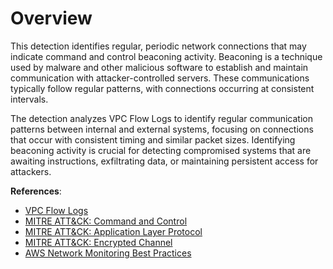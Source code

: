 # Overview

This detection identifies regular, periodic network connections that may indicate command and control beaconing activity. Beaconing is a technique used by malware and other malicious software to establish and maintain communication with attacker-controlled servers. These communications typically follow regular patterns, with connections occurring at consistent intervals.

The detection analyzes VPC Flow Logs to identify regular communication patterns between internal and external systems, focusing on connections that occur with consistent timing and similar packet sizes. Identifying beaconing activity is crucial for detecting compromised systems that are awaiting instructions, exfiltrating data, or maintaining persistent access for attackers.

**References**:

* [VPC Flow Logs](https://docs.aws.amazon.com/vpc/latest/userguide/flow-logs.html)
* [MITRE ATT&CK: Command and Control](https://attack.mitre.org/tactics/TA0011/)
* [MITRE ATT&CK: Application Layer Protocol](https://attack.mitre.org/techniques/T1071/)
* [MITRE ATT&CK: Encrypted Channel](https://attack.mitre.org/techniques/T1573/)
* [AWS Network Monitoring Best Practices](https://docs.aws.amazon.com/whitepapers/latest/aws-security-incident-response-guide/network-monitoring.html) 
